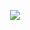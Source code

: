<p align="center"><img src="https://user-images.githubusercontent.com/108766007/178852763-c050ed72-b8d3-4d0b-8332-c0011920cc70.jpg"></p>
